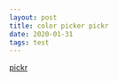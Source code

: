 ```yaml
---
layout: post
title: color picker pickr
date: 2020-01-31
tags: test
---
```


<!-- One of the following themes -->
<link rel="stylesheet" href="https://cdn.jsdelivr.net/npm/@simonwep/pickr/dist/themes/classic.min.css"/> <!-- 'classic' theme -->
<link rel="stylesheet" href="https://cdn.jsdelivr.net/npm/@simonwep/pickr/dist/themes/monolith.min.css"/> <!-- 'monolith' theme -->
<link rel="stylesheet" href="https://cdn.jsdelivr.net/npm/@simonwep/pickr/dist/themes/nano.min.css"/> <!-- 'nano' theme -->

<!-- Modern or es5 bundle -->

[pickr](https://github.com/Simonwep/pickr)

<div class=".color-picker"></div>

<script type="text/javascript">
require(['init'], (init) => {
  require(['https://cdn.jsdelivr.net/npm/@simonwep/pickr/dist/pickr.min.js', 'https://cdn.jsdelivr.net/npm/@simonwep/pickr/dist/pickr.es5.min.js', 'jquery'], (Pickr, pickr, $) => {
    $(document).ready(() => {
      // Simple example, see optional options for more configuration.
      const pickr = Pickr.create({
          el: '.color-picker',
          theme: 'classic', // or 'monolith', or 'nano'

          swatches: [
              'rgba(244, 67, 54, 1)',
              'rgba(233, 30, 99, 0.95)',
              'rgba(156, 39, 176, 0.9)',
              'rgba(103, 58, 183, 0.85)',
              'rgba(63, 81, 181, 0.8)',
              'rgba(33, 150, 243, 0.75)',
              'rgba(3, 169, 244, 0.7)',
              'rgba(0, 188, 212, 0.7)',
              'rgba(0, 150, 136, 0.75)',
              'rgba(76, 175, 80, 0.8)',
              'rgba(139, 195, 74, 0.85)',
              'rgba(205, 220, 57, 0.9)',
              'rgba(255, 235, 59, 0.95)',
              'rgba(255, 193, 7, 1)'
          ],

          components: {

              // Main components
              preview: true,
              opacity: true,
              hue: true,

              // Input / output Options
              interaction: {
                  hex: true,
                  rgba: true,
                  hsla: true,
                  hsva: true,
                  cmyk: true,
                  input: true,
                  clear: true,
                  save: true
              }
          }
      });    
    });
  });
});
</script>
